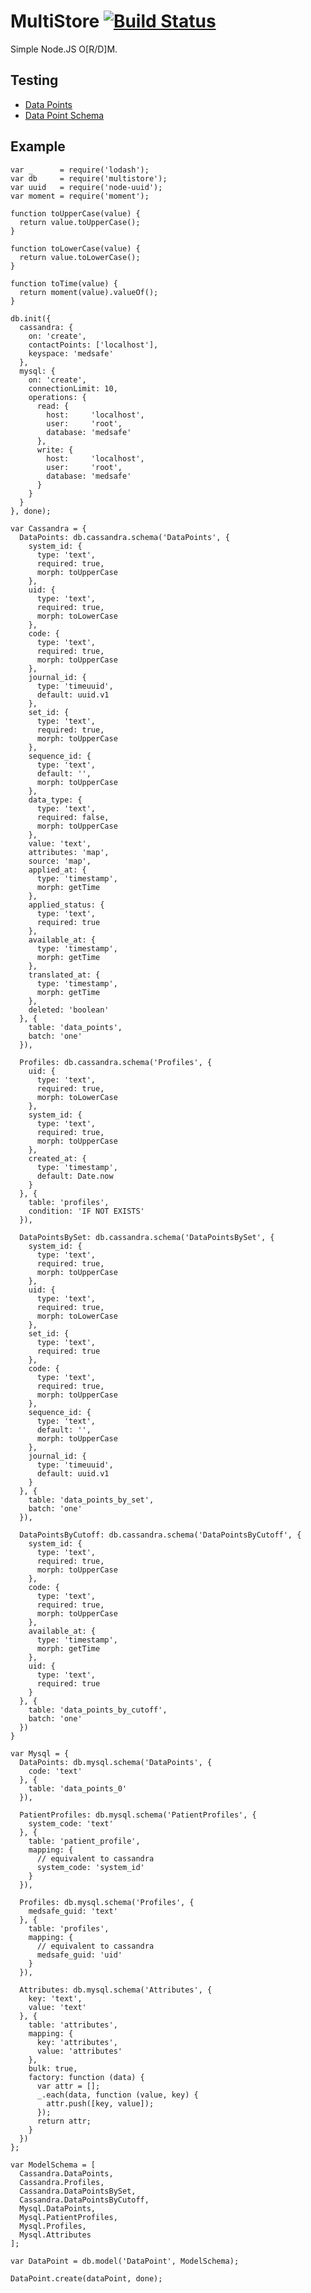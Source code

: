 MultiStore [![Build Status](https://travis-ci.org/majimboo/node-multistore.svg?branch=master)](https://travis-ci.org/majimboo/node-multistore)
==========

Simple Node.JS O[R/D]M.

Testing
-------

- [Data Points](https://github.com/majimboo/node-multistore/blob/master/test/medsafe/datapoint.js)
- [Data Point Schema](https://github.com/majimboo/node-multistore/blob/master/test/medsafe/helper.js)

Example
-------

    var _      = require('lodash');
    var db     = require('multistore');
    var uuid   = require('node-uuid');
    var moment = require('moment');

    function toUpperCase(value) {
      return value.toUpperCase();
    }

    function toLowerCase(value) {
      return value.toLowerCase();
    }

    function toTime(value) {
      return moment(value).valueOf();
    }

    db.init({
      cassandra: {
        on: 'create',
        contactPoints: ['localhost'],
        keyspace: 'medsafe'
      },
      mysql: {
        on: 'create',
        connectionLimit: 10,
        operations: {
          read: {
            host:     'localhost',
            user:     'root',
            database: 'medsafe'
          },
          write: {
            host:     'localhost',
            user:     'root',
            database: 'medsafe'
          }
        }
      }
    }, done);

    var Cassandra = {
      DataPoints: db.cassandra.schema('DataPoints', {
        system_id: {
          type: 'text',
          required: true,
          morph: toUpperCase
        },
        uid: {
          type: 'text',
          required: true,
          morph: toLowerCase
        },
        code: {
          type: 'text',
          required: true,
          morph: toUpperCase
        },
        journal_id: {
          type: 'timeuuid',
          default: uuid.v1
        },
        set_id: {
          type: 'text',
          required: true,
          morph: toUpperCase
        },
        sequence_id: {
          type: 'text',
          default: '',
          morph: toUpperCase
        },
        data_type: {
          type: 'text',
          required: false,
          morph: toUpperCase
        },
        value: 'text',
        attributes: 'map',
        source: 'map',
        applied_at: {
          type: 'timestamp',
          morph: getTime
        },
        applied_status: {
          type: 'text',
          required: true
        },
        available_at: {
          type: 'timestamp',
          morph: getTime
        },
        translated_at: {
          type: 'timestamp',
          morph: getTime
        },
        deleted: 'boolean'
      }, {
        table: 'data_points',
        batch: 'one'
      }),

      Profiles: db.cassandra.schema('Profiles', {
        uid: {
          type: 'text',
          required: true,
          morph: toLowerCase
        },
        system_id: {
          type: 'text',
          required: true,
          morph: toUpperCase
        },
        created_at: {
          type: 'timestamp',
          default: Date.now
        }
      }, {
        table: 'profiles',
        condition: 'IF NOT EXISTS'
      }),

      DataPointsBySet: db.cassandra.schema('DataPointsBySet', {
        system_id: {
          type: 'text',
          required: true,
          morph: toUpperCase
        },
        uid: {
          type: 'text',
          required: true,
          morph: toLowerCase
        },
        set_id: {
          type: 'text',
          required: true
        },
        code: {
          type: 'text',
          required: true,
          morph: toUpperCase
        },
        sequence_id: {
          type: 'text',
          default: '',
          morph: toUpperCase
        },
        journal_id: {
          type: 'timeuuid',
          default: uuid.v1
        }
      }, {
        table: 'data_points_by_set',
        batch: 'one'
      }),

      DataPointsByCutoff: db.cassandra.schema('DataPointsByCutoff', {
        system_id: {
          type: 'text',
          required: true,
          morph: toUpperCase
        },
        code: {
          type: 'text',
          required: true,
          morph: toUpperCase
        },
        available_at: {
          type: 'timestamp',
          morph: getTime
        },
        uid: {
          type: 'text',
          required: true
        }
      }, {
        table: 'data_points_by_cutoff',
        batch: 'one'
      })
    }

    var Mysql = {
      DataPoints: db.mysql.schema('DataPoints', {
        code: 'text'
      }, {
        table: 'data_points_0'
      }),

      PatientProfiles: db.mysql.schema('PatientProfiles', {
        system_code: 'text'
      }, {
        table: 'patient_profile',
        mapping: {
          // equivalent to cassandra
          system_code: 'system_id'
        }
      }),

      Profiles: db.mysql.schema('Profiles', {
        medsafe_guid: 'text'
      }, {
        table: 'profiles',
        mapping: {
          // equivalent to cassandra
          medsafe_guid: 'uid'
        }
      }),

      Attributes: db.mysql.schema('Attributes', {
        key: 'text',
        value: 'text'
      }, {
        table: 'attributes',
        mapping: {
          key: 'attributes',
          value: 'attributes'
        },
        bulk: true,
        factory: function (data) {
          var attr = [];
          _.each(data, function (value, key) {
            attr.push([key, value]);
          });
          return attr;
        }
      })
    };

    var ModelSchema = [
      Cassandra.DataPoints,
      Cassandra.Profiles,
      Cassandra.DataPointsBySet,
      Cassandra.DataPointsByCutoff,
      Mysql.DataPoints,
      Mysql.PatientProfiles,
      Mysql.Profiles,
      Mysql.Attributes
    ];

    var DataPoint = db.model('DataPoint', ModelSchema);

    DataPoint.create(dataPoint, done);
